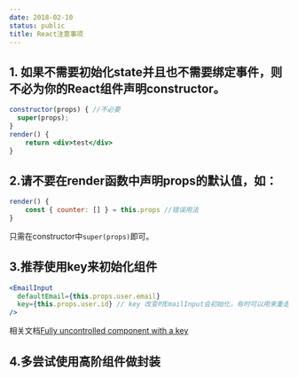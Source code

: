 ```yaml
---
date: 2018-02-10
status: public
title: React注意事项
---
```


## 1. 如果不需要初始化state并且也不需要绑定事件，则不必为你的React组件声明constructor。
``` jsx
constructor(props) { //不必要
  super(props);
}
render() {
    return <div>test</div>
}
```

## 2.请不要在render函数中声明props的默认值，如：
``` js
render() {
    const { counter: [] } = this.props //错误用法
}
```
只需在constructor中`super(props)`即可。

## 3.推荐使用key来初始化组件
``` jsx
<EmailInput
  defaultEmail={this.props.user.email}
  key={this.props.user.id} // key 改变时EmailInput会初始化，有时可以用来重走组件生命周期
/>
```
相关文档[Fully uncontrolled component with a key](https://reactjs.org/blog/2018/06/07/you-probably-dont-need-derived-state.html#recommendation-fully-uncontrolled-component-with-a-key)

## 4.多尝试使用高阶组件做封装





